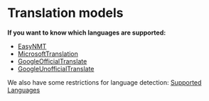# Translation models

__If you want to know which languages are supported:__
- [EasyNMT](https://github.com/UKPLab/EasyNMT)
- [MicrosoftTranslation](https://docs.microsoft.com/ru-ru/azure/cognitive-services/translator/language-support)
- [GoogleOfficialTranslate](https://github.com/iamtraction/google-translate)
- [GoogleUnofficialTranslate](https://github.com/ssut/py-googletrans)

We also have some restrictions for language detection: [Supported Languages](https://github.com/Mimino666/langdetect#languages)